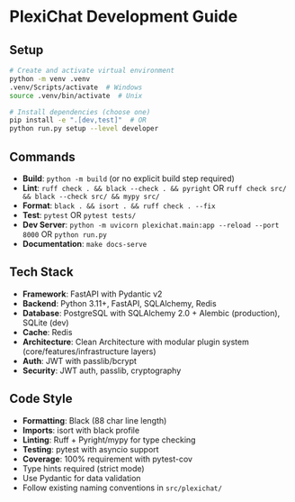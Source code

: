 # PlexiChat Development Guide

## Setup
```bash
# Create and activate virtual environment
python -m venv .venv
.venv/Scripts/activate  # Windows
source .venv/bin/activate  # Unix

# Install dependencies (choose one)
pip install -e ".[dev,test]"  # OR
python run.py setup --level developer
```

## Commands
- **Build**: `python -m build` (or no explicit build step required)
- **Lint**: `ruff check . && black --check . && pyright` OR `ruff check src/ && black --check src/ && mypy src/`
- **Format**: `black . && isort . && ruff check . --fix`
- **Test**: `pytest` OR `pytest tests/`
- **Dev Server**: `python -m uvicorn plexichat.main:app --reload --port 8000` OR `python run.py`
- **Documentation**: `make docs-serve`

## Tech Stack
- **Framework**: FastAPI with Pydantic v2
- **Backend**: Python 3.11+, FastAPI, SQLAlchemy, Redis
- **Database**: PostgreSQL with SQLAlchemy 2.0 + Alembic (production), SQLite (dev)
- **Cache**: Redis
- **Architecture**: Clean Architecture with modular plugin system (core/features/infrastructure layers)
- **Auth**: JWT with passlib/bcrypt
- **Security**: JWT auth, passlib, cryptography

## Code Style
- **Formatting**: Black (88 char line length)
- **Imports**: isort with black profile
- **Linting**: Ruff + Pyright/mypy for type checking
- **Testing**: pytest with asyncio support
- **Coverage**: 100% requirement with pytest-cov
- Type hints required (strict mode)
- Use Pydantic for data validation
- Follow existing naming conventions in `src/plexichat/`